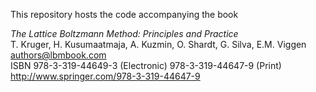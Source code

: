This repository hosts the code accompanying the book

*The Lattice Boltzmann Method: Principles and Practice*  
T. Kruger, H. Kusumaatmaja, A. Kuzmin, O. Shardt, G. Silva, E.M. Viggen  
authors@lbmbook.com  
ISBN 978-3-319-44649-3 (Electronic) 978-3-319-44647-9 (Print)  
http://www.springer.com/978-3-319-44647-9  
